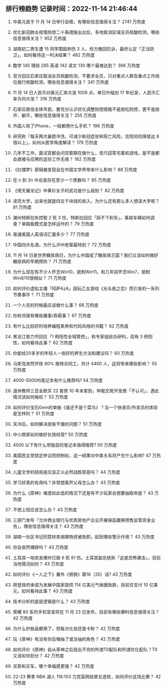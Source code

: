 
## 排行榜趋势 记录时间：2022-11-14 21:46:44
  
  1. 中美元首于 11 月 14 日举行会晤，有哪些信息值得关注？ 2741 万热度
    
  2. 优化新冠肺炎疫情防控二十条措施出台后，多地取消区域全员核酸检测，哪些信息值得关注？ 952 万热度
    
  3. 湖南初二男生遭 15 同学围殴刺伤 3 人，检方撤回抗诉，最终认定「正当防卫」，如何看待这一判决结果？ 482 万热度
    
  4. 数学 145 理综 295 英语 142 语文 130 哪个最难达到？ 366 万热度
    
  5. 官方回应石家庄取消全员核酸检测，不要求全员，只对重点人群及重点工作岗位施行核酸检测，哪些信息值得关注？ 341 万热度
    
  6. 11 月 14 日人民币对美元汇率大涨 1008 点，单日升幅创 17 年纪录，人民币汇率为何大涨？ 316 万热度
    
  7. 石家庄致信全体市民，要充分认识优化调整防控措施不是放松防控，更不是放开、躺平，哪些信息值得关注？ 255 万热度
    
  8. 外国人除了iPhone，一般都用什么手机？ 196 万热度
    
  9. 研究称「每天两次鼻腔冲洗，可减少新冠症状和死亡风险，住院风险降低达 8 倍以上」，如何从医学角度解读？ 179 万热度
    
  10. 几年不工作，面试官都会问空窗期在做什么，但凡回答宅着和游戏，是不是都会直接与应聘的这份工作无缘？ 162 万热度
    
  11. 《红楼梦》原稿被发现会在中国文学界带来什么影响？ 88 万热度
    
  12. 在 n 到 2n 中总是存在至少一个质数吗？ 85 万热度
    
  13. 《倚天屠龙记》中黄衫女子的武功是什么级别？ 82 万热度
    
  14. 读完大学，出来也就是四五千块钱的收入，为什么还有那么多人想读大学呢？ 81 万热度
    
  15. 潮州特斯拉失控致 2 死 3 伤，特斯拉回应「踩不下刹车」，事故车辆如何调查？单踏板模式是怎样运作的？ 79 万热度
    
  16. 普通美国人英语词汇量多少？ 77 万热度
    
  17. 中国四大名酒，为什么泸州老窖最特别？ 72 万热度
    
  18. 11 月 14 日是世界糖尿病日，为什么中国成了糖尿病王国？我们又该如何做好糖尿病的早期预防？ 71 万热度
    
  19. 为什么现在有不少人怀念Win10，抵制Win11。和几年前怀念Win7，抵制Win8/10很相似？ 71 万热度
    
  20. 如何评价虚拟主播「阿萨AzA」因玩乙女游戏《光与夜之恋》而引发的一系列节奏事件？ 71 万热度
    
  21. 一个人穷的时候最应该做什么事？ 68 万热度
    
  22. 你和邻居有哪些趣事/奇葩事？ 67 万热度
    
  23. 有什么比较好的培养编程素养和代码风格的书籍？ 62 万热度
    
  24. 黑龙江铁力市回应「1 例阳性全域管控」，称专家组综合研判，现有 3 例阳性，如何看待此事？ 62 万热度
    
  25. 你能给20多岁的年轻人一些好的养生方法和建议吗？ 60 万热度
    
  26. 马斯克突然开除 80% 推特合同工，共计 4400 人，这将带来哪些影响？ 55 万热度
    
  27. 4000-5000内笔记本有什么推荐吗? 54 万热度
    
  28. 退休教师三亚全款买 22 套房 10 年未拿到，仲裁交房开发商「不认可」，遇此情况该如何维权？ 53 万热度
    
  29. 如何评价宝石Gem的单曲《谁还不是个菜鸟》？当一个快递员/外卖员的体验是怎样的？ 51 万热度
    
  30. 天冷后，如何解决皮肤干燥的问题？ 51 万热度
    
  31. 中小商家如何做好长效经营? 50 万热度
    
  32. 4500 以下有什么带独显的笔记本值得推荐? 50 万热度
    
  33. 美国民主党锁定参议院控制权，这一结果对中美关系将产生什么影响? 47 万热度
    
  34. 儿童文学的结局是应该正义必然战胜邪恶吗？ 44 万热度
    
  35. 学习好真的有用吗？非常想离开父母怎么办？ 43 万热度
    
  36. 为什么《原神》难度如此低的情况下还是有不少玩家会想要抽取命座？ 43 万热度
    
  37. 不想上班应该怎么办？ 43 万热度
    
  38. 三部门发布「允许商业银行与优质房地产企业开展保函置换预售监管资金业务」，哪些信息值得关注？ 43 万热度
    
  39. 湖南一社区书记同意转卖捐赠物资被免职，起到哪些警示作用？ 43 万热度
    
  40. 你会突然裸辞吗？ 43 万热度
    
  41. 土耳其一地突发爆炸已致 6 死 81 伤，土耳其副总统称「这是恐怖袭击」，目前当地情况如何？ 43 万热度
    
  42. 如何评价《一人之下》番外《锈铁》第16（20）话? 43 万热度
    
  43. 拜登政府承诺为发展中国家提供 114 亿美元气候援助款，目前仅支付 10 亿美元，如何看待此事？ 43 万热度
    
  44. 技术分析的底层逻辑是什么？ 43 万热度
    
  45. 荣耀 80 系列手机官宣将在 11 月 23 日发布，目前有哪些爆料信息值得关注？ 42 万热度
    
  46. 为什么护肤品都用了，但每次化妆还是卡粉？ 42 万热度
    
  47. 玩《原神》有没有你后悔抽了或没抽的角色？ 42 万热度
    
  48. 如何评价《原神》自从草神之后层出不穷的所谓T0配队和所谓优化配队？T0又该如何划分？ 42 万热度
    
  49. 买房和买车，哪个幸福感更强？ 42 万热度
    
  50. 22-23 赛季 NBA 湖人 116:103 力克篮网结束五连败，如何评价这场比赛？ 42 万热度
    